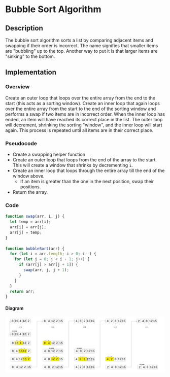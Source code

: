 # Bubble Sort Algorithm

## Description

The bubble sort algorithm sorts a list by comparing adjacent items and swapping if their order is incorrect. The name signifies that smaller items are "bubbling" up to the top. Another way to put it is that larger items are "sinking" to the bottom.

## Implementation

### Overview

Create an outer loop that loops over the entire array from the end to the start (this acts as a sorting window). Create an inner loop that again loops over the entire array from the start to the end of the sorting window and performs a swap if two items are in incorrect order. When the inner loop has ended, an item will have reached its correct place in the list. The outer loop will decrement, shrinking the sorting "window", and the inner loop will start again. This process is repeated until all items are in their correct place.

### Pseudocode

- Create a swapping helper function
- Create an outer loop that loops from the end of the array to the start. This will create a window that shrinks by decrementing `i`.
- Create an inner loop that loops through the entire array till the end of the window above.
  - If an item is greater than the one in the next position, swap their positions.
- Return the array.

### Code

```javascript
function swap(arr, i, j) {
  let temp = arr[i];
  arr[i] = arr[j];
  arr[j] = temp;
}

function bubbleSort(arr) {
  for (let i = arr.length; i > 0; i--) {
    for (let j = 0; j < i - 1; j++) {
      if (arr[j] > arr[j + 1]) {
        swap(arr, j, j + 1);
      }
    }
  }
  return arr;
}
```

#### Diagram

![Bubble Sort](bubblesort_1.jpg)
